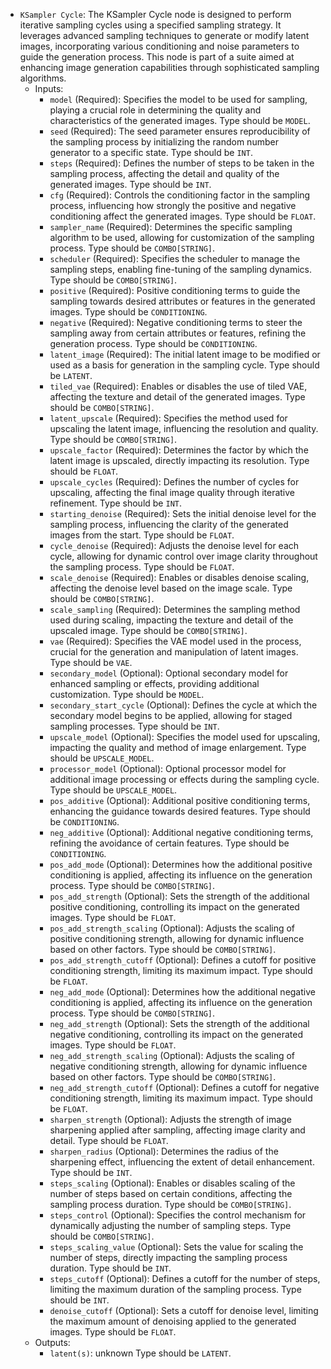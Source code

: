 - `KSampler Cycle`: The KSampler Cycle node is designed to perform iterative sampling cycles using a specified sampling strategy. It leverages advanced sampling techniques to generate or modify latent images, incorporating various conditioning and noise parameters to guide the generation process. This node is part of a suite aimed at enhancing image generation capabilities through sophisticated sampling algorithms.
    - Inputs:
        - `model` (Required): Specifies the model to be used for sampling, playing a crucial role in determining the quality and characteristics of the generated images. Type should be `MODEL`.
        - `seed` (Required): The seed parameter ensures reproducibility of the sampling process by initializing the random number generator to a specific state. Type should be `INT`.
        - `steps` (Required): Defines the number of steps to be taken in the sampling process, affecting the detail and quality of the generated images. Type should be `INT`.
        - `cfg` (Required): Controls the conditioning factor in the sampling process, influencing how strongly the positive and negative conditioning affect the generated images. Type should be `FLOAT`.
        - `sampler_name` (Required): Determines the specific sampling algorithm to be used, allowing for customization of the sampling process. Type should be `COMBO[STRING]`.
        - `scheduler` (Required): Specifies the scheduler to manage the sampling steps, enabling fine-tuning of the sampling dynamics. Type should be `COMBO[STRING]`.
        - `positive` (Required): Positive conditioning terms to guide the sampling towards desired attributes or features in the generated images. Type should be `CONDITIONING`.
        - `negative` (Required): Negative conditioning terms to steer the sampling away from certain attributes or features, refining the generation process. Type should be `CONDITIONING`.
        - `latent_image` (Required): The initial latent image to be modified or used as a basis for generation in the sampling cycle. Type should be `LATENT`.
        - `tiled_vae` (Required): Enables or disables the use of tiled VAE, affecting the texture and detail of the generated images. Type should be `COMBO[STRING]`.
        - `latent_upscale` (Required): Specifies the method used for upscaling the latent image, influencing the resolution and quality. Type should be `COMBO[STRING]`.
        - `upscale_factor` (Required): Determines the factor by which the latent image is upscaled, directly impacting its resolution. Type should be `FLOAT`.
        - `upscale_cycles` (Required): Defines the number of cycles for upscaling, affecting the final image quality through iterative refinement. Type should be `INT`.
        - `starting_denoise` (Required): Sets the initial denoise level for the sampling process, influencing the clarity of the generated images from the start. Type should be `FLOAT`.
        - `cycle_denoise` (Required): Adjusts the denoise level for each cycle, allowing for dynamic control over image clarity throughout the sampling process. Type should be `FLOAT`.
        - `scale_denoise` (Required): Enables or disables denoise scaling, affecting the denoise level based on the image scale. Type should be `COMBO[STRING]`.
        - `scale_sampling` (Required): Determines the sampling method used during scaling, impacting the texture and detail of the upscaled image. Type should be `COMBO[STRING]`.
        - `vae` (Required): Specifies the VAE model used in the process, crucial for the generation and manipulation of latent images. Type should be `VAE`.
        - `secondary_model` (Optional): Optional secondary model for enhanced sampling or effects, providing additional customization. Type should be `MODEL`.
        - `secondary_start_cycle` (Optional): Defines the cycle at which the secondary model begins to be applied, allowing for staged sampling processes. Type should be `INT`.
        - `upscale_model` (Optional): Specifies the model used for upscaling, impacting the quality and method of image enlargement. Type should be `UPSCALE_MODEL`.
        - `processor_model` (Optional): Optional processor model for additional image processing or effects during the sampling cycle. Type should be `UPSCALE_MODEL`.
        - `pos_additive` (Optional): Additional positive conditioning terms, enhancing the guidance towards desired features. Type should be `CONDITIONING`.
        - `neg_additive` (Optional): Additional negative conditioning terms, refining the avoidance of certain features. Type should be `CONDITIONING`.
        - `pos_add_mode` (Optional): Determines how the additional positive conditioning is applied, affecting its influence on the generation process. Type should be `COMBO[STRING]`.
        - `pos_add_strength` (Optional): Sets the strength of the additional positive conditioning, controlling its impact on the generated images. Type should be `FLOAT`.
        - `pos_add_strength_scaling` (Optional): Adjusts the scaling of positive conditioning strength, allowing for dynamic influence based on other factors. Type should be `COMBO[STRING]`.
        - `pos_add_strength_cutoff` (Optional): Defines a cutoff for positive conditioning strength, limiting its maximum impact. Type should be `FLOAT`.
        - `neg_add_mode` (Optional): Determines how the additional negative conditioning is applied, affecting its influence on the generation process. Type should be `COMBO[STRING]`.
        - `neg_add_strength` (Optional): Sets the strength of the additional negative conditioning, controlling its impact on the generated images. Type should be `FLOAT`.
        - `neg_add_strength_scaling` (Optional): Adjusts the scaling of negative conditioning strength, allowing for dynamic influence based on other factors. Type should be `COMBO[STRING]`.
        - `neg_add_strength_cutoff` (Optional): Defines a cutoff for negative conditioning strength, limiting its maximum impact. Type should be `FLOAT`.
        - `sharpen_strength` (Optional): Adjusts the strength of image sharpening applied after sampling, affecting image clarity and detail. Type should be `FLOAT`.
        - `sharpen_radius` (Optional): Determines the radius of the sharpening effect, influencing the extent of detail enhancement. Type should be `INT`.
        - `steps_scaling` (Optional): Enables or disables scaling of the number of steps based on certain conditions, affecting the sampling process duration. Type should be `COMBO[STRING]`.
        - `steps_control` (Optional): Specifies the control mechanism for dynamically adjusting the number of sampling steps. Type should be `COMBO[STRING]`.
        - `steps_scaling_value` (Optional): Sets the value for scaling the number of steps, directly impacting the sampling process duration. Type should be `INT`.
        - `steps_cutoff` (Optional): Defines a cutoff for the number of steps, limiting the maximum duration of the sampling process. Type should be `INT`.
        - `denoise_cutoff` (Optional): Sets a cutoff for denoise level, limiting the maximum amount of denoising applied to the generated images. Type should be `FLOAT`.
    - Outputs:
        - `latent(s)`: unknown Type should be `LATENT`.
